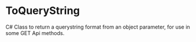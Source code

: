 # ToQueryString
C# Class to return a querystring format from an object parameter, for use in some GET Api methods.

